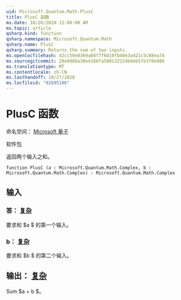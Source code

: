 ```yaml
---
uid: Microsoft.Quantum.Math.PlusC
title: PlusC 函数
ms.date: 10/26/2020 12:00:00 AM
ms.topic: article
qsharp.kind: function
qsharp.namespace: Microsoft.Quantum.Math
qsharp.name: PlusC
qsharp.summary: Returns the sum of two inputs.
ms.openlocfilehash: 42cc50e0369a08f7f6d10fb40e3a421c5c88ea74
ms.sourcegitcommit: 29e0d88a30e4166fa580132124b0eb57e1f0e986
ms.translationtype: MT
ms.contentlocale: zh-CN
ms.lasthandoff: 10/27/2020
ms.locfileid: "92695106"
---
```

# <a name="plusc-function"></a>PlusC 函数

命名空间： [Microsoft 量子](xref:Microsoft.Quantum.Math)

软件包 [](https://nuget.org/packages/)


返回两个输入之和。

```qsharp
function PlusC (a : Microsoft.Quantum.Math.Complex, b : Microsoft.Quantum.Math.Complex) : Microsoft.Quantum.Math.Complex
```


## <a name="input"></a>输入

### <a name="a--complex"></a>答： [复杂](xref:Microsoft.Quantum.Math.Complex)

要求和 $a $ 的第一个输入。


### <a name="b--complex"></a>b： [复杂](xref:Microsoft.Quantum.Math.Complex)

要求和 $b $ 的第二个输入。



## <a name="output--complex"></a>输出： [复杂](xref:Microsoft.Quantum.Math.Complex)

Sum $a + b $。